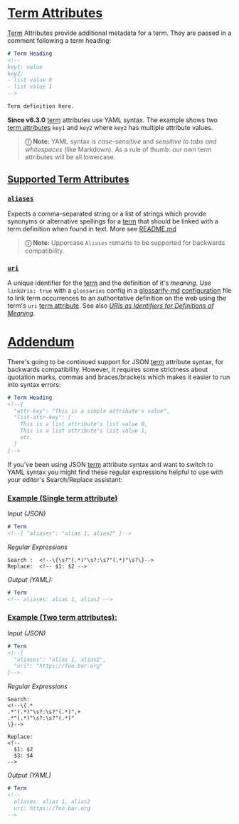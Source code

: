 # [Term Attributes](#term-attributes)

[Term][1] Attributes provide additional metadata for a term. They are passed in a comment following a term heading:

```md
# Term Heading
<!--
key1: value
key2:
- list value 0
- list value 1
-->

Term definition here.
```

**Since v6.3.0** [term][1] attributes use YAML syntax. The example shows two [term attributes][2] `key1` and `key2` where `key2` has multiple attribute values.

> **ⓘ Note:** YAML syntax is *case-sensitive* and *sensitive to tabs and whitespaces* (like Markdown). As a rule of thumb: our own term attributes will be all lowercase.

## [Supported Term Attributes](#supported-term-attributes)

### [`aliases`](#aliases)

Expects a comma-separated string or a list of strings which provide synonyms or alternative spellings for a [term][1] that should be linked with a term definition when found in text. More see [README.md][3]

> **ⓘ Note:** Uppercase `Aliases` remains to be supported for backwards compatibility.

### [`uri`](#uri)

A unique identifier for the [term][1] and the definition of it's *meaning*. Use `linkUris: true` with a `glossaries` config in a [glossarify-md][4] [configuration][5] file to link term occurrences to an authoritative definition on the web using the term's `uri` [term attribute][2]. See also *[URIs as Identifiers for Definitions of Meaning][6]*.

# [Addendum](#addendum)

There's going to be continued support for JSON [term][1] attribute syntax, for backwards compatibility. However, it requires some strictness about quotation marks, commas and braces/brackets which makes it easier to run into syntax errors:

```md
# Term Heading
<!--{
  "attr-key": "This is a simple attribute's value",
  "list-attr-key": [
    This is a list attribute's list value 0,
    This is a list attribute's list value 1,
    etc.
  ]
}-->
```

If you've been using JSON [term][1] attribute syntax and want to switch to YAML syntax you might find these regular expressions helpful to use with your editor's Search/Replace assistant:

### [Example (Single term attribute)](#example-single-term-attribute)

*Input (JSON)*

```md
# Term
<!--{ "aliases": "alias 1, alias2" }-->
```

*Regular Expressions*

    Search :  <!--\{\s?"(.*)"\s?:\s?"(.*)"\s?\}-->
    Replace:  <!-- $1: $2 -->

*Output (YAML):*

```md
# Term
<!-- aliases: alias 1, alias2 -->
```

### [Example (Two term attributes):](#example-two-term-attributes)

*Input (JSON)*

```md
# Term
<!--{
  "aliases": "alias 1, alias2",
  "uri": "https://foo.bar.org"
}-->
```

*Regular Expressions*

    Search:
    <!--\{.*
    .*"(.*)"\s?:\s?"(.*)",+
    .*"(.*)"\s?:\s?"(.*)"
    \}-->

    Replace:
    <!--
      $1: $2
      $3: $4
    -->

*Output (YAML)*

```md
# Term
<!--
  aliases: alias 1, alias2
  uri: https://foo.bar.org
-->
```

[1]: https://github.com/about-code/glossarify-md/blob/master/doc/glossary.md#term "Terms are headings in a markdown file which has been configured to be a glossary file."

[2]: https://github.com/about-code/glossarify-md/blob/master/doc/glossary.md#term-attribute "Term Attributes are passed in a comment following a term's heading."

[3]: https://github.com/about-code/glossarify-md/blob/master/README.md

[4]: https://github.com/about-code/glossarify-md

[5]: https://github.com/about-code/glossarify-md/blob/master/conf/README.md

[6]: https://github.com/about-code/glossarify-md/blob/master/doc/vocabulary-uris.md#uris-as-identifiers-for-definitions-of-meaning "Consider a term skin."
